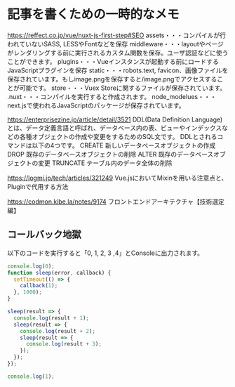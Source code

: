 # 記事を書くための一時的なメモ

https://reffect.co.jp/vue/nuxt-js-first-step#SEO
assets・・・コンパイルが行われていないSASS, LESSやFontなどを保存
middleware・・・layoutやページがレンダリングする前に実行されるカスタム関数を保存。ユーザ認証などに使うことができます。
plugins・・・Vueインスタンスが起動する前にロードするJavaScriptプラグインを保存
static・・・robots.text, favicon、画像ファイルを保存されています。もしimage.pngを保存すると/image.pngでアクセスすることが可能です。
store・・・Vuex Storeに関するファイルが保存されています。
.nuxt・・・コンパイルを実行すると作成されます。
node_modelues・・・next.jsで使われるJavaScriptのパッケージが保存されています。


https://enterprisezine.jp/article/detail/3521
DDL(Data Definition Language)とは、データ定義言語と呼ばれ、データベース内の表、ビューやインデックスなどの各種オブジェクトの作成や変更をするためのSQL文です。 DDLとされるコマンドは以下の4つです。
CREATE	新しいデータベースオブジェクトの作成
DROP	既存のデータベースオブジェクトの削除
ALTER	既存のデータベースオブジェクトの変更
TRUNCATE	テーブル内のデータ全体の削除


https://logmi.jp/tech/articles/321249
Vue.jsにおいてMixinを用いる注意点と、Pluginで代用する方法


https://codmon.kibe.la/notes/9174
フロントエンドアーキテクチャ【技術選定編】


## コールバック地獄
以下のコードを実行すると「0, 1, 2, 3 ,4」とConsoleに出力されます。

```js
console.log(0);
function sleep(error, callback) {
  setTimeout(() => {
    callback(1);
  }, 1000);
}

sleep(result => {
  console.log(result + 1);
  sleep(result => {
    console.log(result + 2);
    sleep(result => {
      console.log(result + 3);
    });
  });
});

console.log(1);
```
